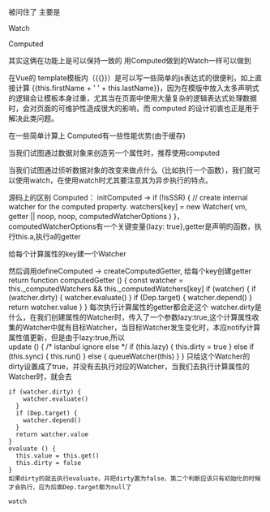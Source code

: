 被问住了 主要是

Watch
 



Computed




其实这俩在功能上是可以保持一致的  用Computed做到的Watch一样可以做到

在Vue的 template模板内（{{}}）是可以写一些简单的js表达式的很便利，如上直接计算 {{this.firstName + ' ' + this.lastName}}，因为在模版中放入太多声明式的逻辑会让模板本身过重，尤其当在页面中使用大量复杂的逻辑表达式处理数据时，会对页面的可维护性造成很大的影响，而 computed 的设计初衷也正是用于解决此类问题。

在一些简单计算上 Computed有一些性能优势(由于缓存)

当我们试图通过数据对象来创造另一个属性时，推荐使用computed

当我们试图通过侦听数据对象的改变来做点什么（比如执行一个函数），我们就可以使用watch，在使用watch时尤其要注意其为异步执行的特点。

源码上的区别
Computed：
initComputed -> 
if (!isSSR) {
  // create internal watcher for the computed property.
  watchers[key] = new Watcher(
    vm,
    getter || noop,
    noop,
    computedWatcherOptions
  )
}，computedWatcherOptions有一个关键变量{lazy: true},getter是声明的函数，执行this.a,执行a的getter

给每个计算属性的key建一个Watcher

然后调用defineComputed -> createComputedGetter, 给每个key创建getter
return function computedGetter () {
    const watcher = this._computedWatchers && this._computedWatchers[key]
    if (watcher) {
      if (watcher.dirty) {
        watcher.evaluate()
      }
      if (Dep.target) {
        watcher.depend()
      }
      return watcher.value
    }
  }
  每次执行计算属性的getter都会走这个
  watcher.dirty是什么，在我们创建属性的Watcher时，传入了一个参数lazy:true,这个计算属性收集的Watcher中就有目标Watcher，当目标Watcher发生变化时，本应notify计算属性值更新，但是由于lazy:true,所以  
  update () {
    /* istanbul ignore else */
    if (this.lazy) {
      this.dirty = true
    } else if (this.sync) {
      this.run()
    } else {
      queueWatcher(this)
    }
  }
  只给这个Watcher的dirty设置成了true，并没有去执行对应的Watcher，当我们去执行计算属性的Watcher时，就会去

    if (watcher.dirty) {
        watcher.evaluate()
      }
      if (Dep.target) {
        watcher.depend()
      }
      return watcher.value
    }
    evaluate () {
      this.value = this.get()
      this.dirty = false
    }
    如果dirty的就去执行evaluate，并把dirty置为false，第二个判断应该只有初始化的时候才会执行，应为后面Dep.target都为null了

    watch